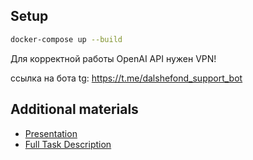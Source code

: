 ## Setup

```bash
docker-compose up --build
```

Для корректной работы OpenAI API нужен VPN!

ссылка на бота tg: https://t.me/dalshefond_support_bot

## Additional materials

- [Presentation](https://docs.google.com/presentation/d/1BcdFLT8iI9ciLSWO5948rsZ-FlPaijCCQg2Iu0VgUCg/edit?usp=sharing)
- [Full Task Description](https://docs.yandex.ru/docs/view?url=ya-disk-public%3A%2F%2Fi2%2BuSEGMxQ%2BjyO8CzOAT2b94EdcmAbuVfje9%2F1xu8Fq2YTTP%2FFeweY9qmSLH1Me6q%2FJ6bpmRyOJonT3VoXnDag%3D%3D&name=%D0%9A%D0%B5%D0%B9%D1%81%20%D0%BE%D1%82%20%D0%B1%D0%BB%D0%B0%D0%B3%D0%BE%D1%82%D0%B2%D0%BE%D1%80%D0%B8%D1%82%D0%B5%D0%BB%D1%8C%D0%BD%D0%BE%D0%B3%D0%BE%20%D1%84%D0%BE%D0%BD%D0%B4%D0%B0%20%D0%94%D0%B0%D0%BB%D1%8C%D1%88%D0%B5.pdf&nosw=1)